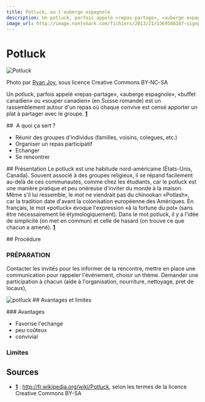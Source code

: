```yaml
---
title: Potluck, ou l'auberge espagnole
description: Un potluck, parfois appelé «repas-partage», «auberge espagnole», «buffet canadien» ou «souper canadien» (en Suisse romande) est un rassemblement autour d'un repas où chaque convive est censé apporter un plat à partager avec le groupe
image_url: http://image.noelshack.com/fichiers/2013/21/1369508167-signp.png
---
```


# Potluck

![Potluck](http://farm3.staticflickr.com/2482/4007649104_e99cbe3d34_z.jpg)

Photo par [Ryan Joy](https://www.flickr.com/photos/atxryan/4007649104), sous licence Creative Commons BY-NC-SA 

Un potluck, parfois appelé «repas-partage», «auberge espagnole», «buffet canadien» ou «souper canadien» (en Suisse romande) est un rassemblement autour d'un repas où chaque convive est censé apporter un plat à partager avec le groupe. **[1](#note)** 

##  A quoi ça sert ?

* Réunir des groupes d'individus (familles, voisins, colegues, etc.)
* Organiser un repas participatif
* Echanger
* Se rencontrer

## Présentation 
Le potluck est une habitude  nord-américaine (États-Unis, Canada). Souvent associé à des groupes religieux, il se répand facilement au-delà de ces communautés, comme chez les étudiants, car le potluck est une manière pratique et peu onéreuse d'inviter du monde à la maison.
Même s'il lui ressemble, le mot ne viendrait pas du chinookan «Potlash», car la tradition date d'avant la colonisation européenne des Amériques. En français, le mot «potluck» évoque l'expression «à la fortune du pot» (sans être nécessairement lié étymologiquement). Dans le mot potluck, il y a l'idée de simplicité (on met en commun) et celle de hasard (on trouve ce que chacun a amené). **[1](#note)** 

## Procédure 

### PRÉPARATION

Contacter les invités pour les informer de la rencontre, mettre en place une communication pour rappeler l'événement, choisir un thème. Demander une participation à chacun (aide à l'organisation, nourriture, nettoyage, pret de locaux),

![potluck](http://www.freemalaysiatoday.com/wp-content/uploads/2014/06/Potluck-Party.jpg)
## Avantages et limites 

### Avantages 

* Favorise l'echange
* peu coûteux
* convivial

### Limites 

## Sources

<a id="note">

* **[1](#note)**  : http://fr.wikipedia.org/wiki/Potluck, selon les termes de la licence Creative Commons BY-SA
